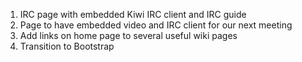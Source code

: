 1. IRC page with embedded Kiwi IRC client and IRC guide
2. Page to have embedded video and IRC client for our next meeting
3. Add links on home page to several useful wiki pages
4. Transition to Bootstrap
